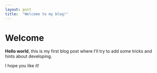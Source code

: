 ```yaml
---
layout: post
title:  "Welcome to my blog!"
---
```

# Welcome

**Hello world**, this is my first blog post where I'll try to add some tricks and hints about developing.

I hope you like it!
